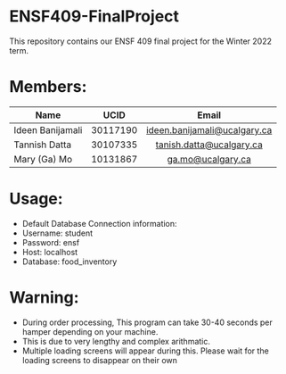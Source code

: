 # ENSF409-FinalProject
This repository contains our ENSF 409 final project for the Winter 2022 term.

# Members:
| Name              | UCID     |             Email              |
| ----------------- |:--------:|:------------------------------:|
| Ideen Banijamali  | 30117190 | ideen.banijamali@ucalgary.ca   |
| Tannish Datta     | 30107335 | tanish.datta@ucalgary.ca       |
| Mary (Ga) Mo      | 10131867 | ga.mo@ucalgary.ca 		        | 

# Usage:
- Default Database Connection information:
- Username: student
- Password: ensf
- Host: localhost
- Database: food_inventory

# Warning:
- During order processing, This program can take 30-40 seconds per hamper depending on your machine.
- This is due to very lengthy and complex arithmatic.
- Multiple loading screens will appear during this. Please wait for the loading screens to disappear on their own